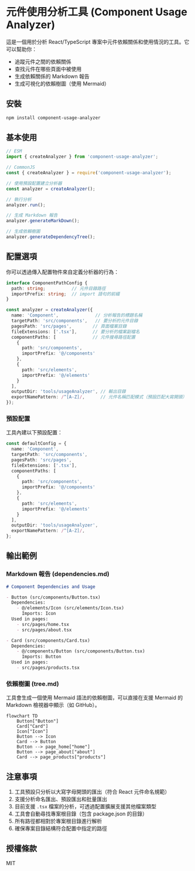 # 元件使用分析工具 (Component Usage Analyzer)

這是一個用於分析 React/TypeScript 專案中元件依賴關係和使用情況的工具。它可以幫助你：

- 追蹤元件之間的依賴關係
- 查找元件在哪些頁面中被使用
- 生成依賴關係的 Markdown 報告
- 生成可視化的依賴樹圖（使用 Mermaid）

## 安裝

```bash
npm install component-usage-analyzer
```

## 基本使用

```typescript
// ESM
import { createAnalyzer } from 'component-usage-analyzer';

// CommonJS
const { createAnalyzer } = require('component-usage-analyzer');

// 使用預設配置建立分析器
const analyzer = createAnalyzer();

// 執行分析
analyzer.run();

// 生成 Markdown 報告
analyzer.generateMarkDown();

// 生成依賴樹圖
analyzer.generateDependencyTree();
```

## 配置選項

你可以透過傳入配置物件來自定義分析器的行為：

```typescript
interface ComponentPathConfig {
  path: string;          // 元件目錄路徑
  importPrefix: string;  // import 語句的前綴
}

const analyzer = createAnalyzer({
  name: 'Component',              // 分析報告的標題名稱
  targetPath: 'src/components',   // 要分析的元件目錄
  pagesPath: 'src/pages',        // 頁面檔案目錄
  fileExtensions: ['.tsx'],      // 要分析的檔案副檔名
  componentPaths: [              // 元件搜尋路徑配置
    { 
      path: 'src/components',    
      importPrefix: '@/components'
    },
    { 
      path: 'src/elements',
      importPrefix: '@/elements'
    }
  ],
  outputDir: 'tools/usageAnalyzer', // 輸出目錄
  exportNamePattern: /^[A-Z]/,      // 元件名稱匹配模式（預設匹配大寫開頭）
});
```

### 預設配置

工具內建以下預設配置：

```typescript
const defaultConfig = {
  name: 'Component',
  targetPath: 'src/components',
  pagesPath: 'src/pages',
  fileExtensions: ['.tsx'],
  componentPaths: [
    { 
      path: 'src/components',
      importPrefix: '@/components'
    },
    { 
      path: 'src/elements',
      importPrefix: '@/elements'
    }
  ],
  outputDir: 'tools/usageAnalyzer',
  exportNamePattern: /^[A-Z]/,
};
```

## 輸出範例

### Markdown 報告 (dependencies.md)

```markdown
# Component Dependencies and Usage

- Button (src/components/Button.tsx)
  Dependencies:
    - @/elements/Icon (src/elements/Icon.tsx)
      Imports: Icon
  Used in pages:
    - src/pages/home.tsx
    - src/pages/about.tsx

- Card (src/components/Card.tsx)
  Dependencies:
    - @/components/Button (src/components/Button.tsx)
      Imports: Button
  Used in pages:
    - src/pages/products.tsx
```

### 依賴樹圖 (tree.md)

工具會生成一個使用 Mermaid 語法的依賴樹圖，可以直接在支援 Mermaid 的 Markdown 檢視器中顯示（如 GitHub）。

```mermaid
flowchart TD
    Button["Button"]
    Card["Card"]
    Icon["Icon"]
    Button --> Icon
    Card --> Button
    Button --> page_home["home"]
    Button --> page_about["about"]
    Card --> page_products["products"]
```

## 注意事項

1. 工具預設只分析以大寫字母開頭的匯出（符合 React 元件命名規範）
2. 支援分析命名匯出、預設匯出和批量匯出
3. 目前支援 `.tsx` 檔案的分析，可透過配置擴展支援其他檔案類型
4. 工具會自動尋找專案根目錄（包含 package.json 的目錄）
5. 所有路徑都相對於專案根目錄進行解析
6. 確保專案目錄結構符合配置中指定的路徑

## 授權條款

MIT
